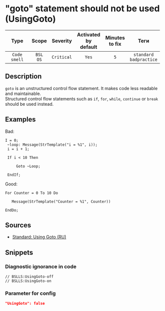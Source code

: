 # "goto" statement should not be used (UsingGoto)

|     Type     |        Scope        |  Severity  | Activated<br>by default | Minutes<br>to fix |               Теги                |
|:------------:|:-------------------:|:----------:|:-----------------------------:|:-----------------------:|:---------------------------------:|
| `Code smell` | `BSL`<br>`OS` | `Critical` |             `Yes`             |           `5`           | `standard`<br>`badpractice` |

<!-- Блоки выше заполняются автоматически, не трогать -->
## Description

`goto` is an unstructured control flow statement. It makes code less readable and maintainable.  
Structured control flow statements such as `if`, `for`, `while`, `continue` or `break` should be used instead.

## Examples

Bad:

```bsl
I = 0;
 ~loop: Message(StrTemplate("i = %1", i));
 i = i + 1;

 If i < 10 Then

     Goto ~Loop;

 EndIf;
```

Good:

```bsl
For Counter = 0 To 10 Do

   Message(StrTemplate("Counter = %1", Counter))

EndDo;
```

## Sources
<!-- Необходимо указывать ссылки на все источники, из которых почерпнута информация для создания диагностики -->

* [Standard: Using Goto (RU)](https://its.1c.ru/db/v8std/content/547/hdoc/_top/)

## Snippets

<!-- Блоки ниже заполняются автоматически, не трогать -->
### Diagnostic ignorance in code

```bsl
// BSLLS:UsingGoto-off
// BSLLS:UsingGoto-on
```

### Parameter for config

```json
"UsingGoto": false
```
